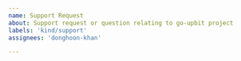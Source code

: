 ```yaml
---
name: Support Request
about: Support request or question relating to go-upbit project
labels: 'kind/support'
assignees: 'donghoon-khan'

---
```



